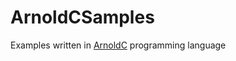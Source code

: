 ArnoldCSamples
==============

Examples written in <a href=https://github.com/lhartikk/ArnoldC>ArnoldC</a> programming language


